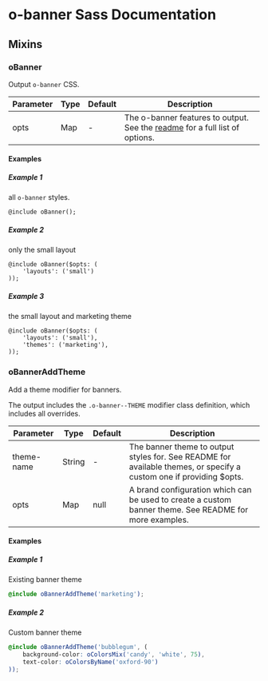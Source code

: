 # o-banner Sass Documentation
## Mixins
### oBanner
Output `o-banner` CSS.



| Parameter | Type | Default | Description |
| ---- | ---- | ------- | ----------- |
| opts | Map | - |The o-banner features to output. See the [readme](https://registry.origami.ft.com/components/o-banner) for a full list of options. |
#### Examples
##### Example 1
all `o-banner` styles.

```Output
@include oBanner();
```
##### Example 2
only the small layout

```Output
@include oBanner($opts: (
	'layouts': ('small')
));
```
##### Example 3
the small layout and marketing theme

```Output
@include oBanner($opts: (
	'layouts': ('small'),
	'themes': ('marketing'),
));
```
### oBannerAddTheme
Add a theme modifier for banners.


The output includes the `.o-banner--THEME` modifier class definition, which includes all overrides.

| Parameter | Type | Default | Description |
| ---- | ---- | ------- | ----------- |
| theme-name | String | - |The banner theme to output styles for. See README for available themes, or specify a custom one if providing $opts. |
| opts | Map | null |A brand configuration which can be used to create a custom banner theme. See README for more examples. |
#### Examples
##### Example 1
Existing banner theme

```scss
@include oBannerAddTheme('marketing');
```
##### Example 2
Custom banner theme

```scss
@include oBannerAddTheme('bubblegum', (
    background-color: oColorsMix('candy', 'white', 75),
    text-color: oColorsByName('oxford-90')
));
```
